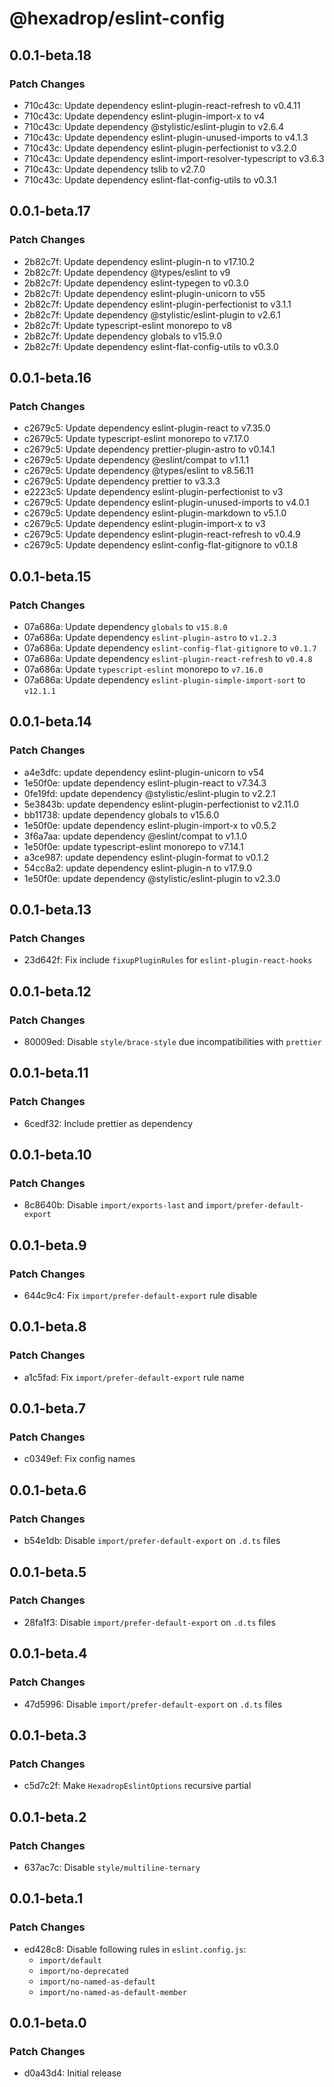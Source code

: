 # @hexadrop/eslint-config

## 0.0.1-beta.18

### Patch Changes

- 710c43c: Update dependency eslint-plugin-react-refresh to v0.4.11
- 710c43c: Update dependency eslint-plugin-import-x to v4
- 710c43c: Update dependency @stylistic/eslint-plugin to v2.6.4
- 710c43c: Update dependency eslint-plugin-unused-imports to v4.1.3
- 710c43c: Update dependency eslint-plugin-perfectionist to v3.2.0
- 710c43c: Update dependency eslint-import-resolver-typescript to v3.6.3
- 710c43c: Update dependency tslib to v2.7.0
- 710c43c: Update dependency eslint-flat-config-utils to v0.3.1

## 0.0.1-beta.17

### Patch Changes

- 2b82c7f: Update dependency eslint-plugin-n to v17.10.2
- 2b82c7f: Update dependency @types/eslint to v9
- 2b82c7f: Update dependency eslint-typegen to v0.3.0
- 2b82c7f: Update dependency eslint-plugin-unicorn to v55
- 2b82c7f: Update dependency eslint-plugin-perfectionist to v3.1.1
- 2b82c7f: Update dependency @stylistic/eslint-plugin to v2.6.1
- 2b82c7f: Update typescript-eslint monorepo to v8
- 2b82c7f: Update dependency globals to v15.9.0
- 2b82c7f: Update dependency eslint-flat-config-utils to v0.3.0

## 0.0.1-beta.16

### Patch Changes

- c2679c5: Update dependency eslint-plugin-react to v7.35.0
- c2679c5: Update typescript-eslint monorepo to v7.17.0
- c2679c5: Update dependency prettier-plugin-astro to v0.14.1
- c2679c5: Update dependency @eslint/compat to v1.1.1
- c2679c5: Update dependency @types/eslint to v8.56.11
- c2679c5: Update dependency prettier to v3.3.3
- e2223c5: Update dependency eslint-plugin-perfectionist to v3
- c2679c5: Update dependency eslint-plugin-unused-imports to v4.0.1
- c2679c5: Update dependency eslint-plugin-markdown to v5.1.0
- c2679c5: Update dependency eslint-plugin-import-x to v3
- c2679c5: Update dependency eslint-plugin-react-refresh to v0.4.9
- c2679c5: Update dependency eslint-config-flat-gitignore to v0.1.8

## 0.0.1-beta.15

### Patch Changes

- 07a686a: Update dependency `globals` to `v15.8.0`
- 07a686a: Update dependency `eslint-plugin-astro` to `v1.2.3`
- 07a686a: Update dependency `eslint-config-flat-gitignore` to `v0.1.7`
- 07a686a: Update dependency `eslint-plugin-react-refresh` to `v0.4.8`
- 07a686a: Update `typescript-eslint` monorepo to `v7.16.0`
- 07a686a: Update dependency `eslint-plugin-simple-import-sort` to `v12.1.1`

## 0.0.1-beta.14

### Patch Changes

- a4e3dfc: update dependency eslint-plugin-unicorn to v54
- 1e50f0e: update dependency eslint-plugin-react to v7.34.3
- 0fe19fd: update dependency @stylistic/eslint-plugin to v2.2.1
- 5e3843b: update dependency eslint-plugin-perfectionist to v2.11.0
- bb11738: update dependency globals to v15.6.0
- 1e50f0e: update dependency eslint-plugin-import-x to v0.5.2
- 3f6a7aa: update dependency @eslint/compat to v1.1.0
- 1e50f0e: update typescript-eslint monorepo to v7.14.1
- a3ce987: update dependency eslint-plugin-format to v0.1.2
- 54cc8a2: update dependency eslint-plugin-n to v17.9.0
- 1e50f0e: update dependency @stylistic/eslint-plugin to v2.3.0

## 0.0.1-beta.13

### Patch Changes

- 23d642f: Fix include `fixupPluginRules` for `eslint-plugin-react-hooks`

## 0.0.1-beta.12

### Patch Changes

- 80009ed: Disable `style/brace-style` due incompatibilities with `prettier`

## 0.0.1-beta.11

### Patch Changes

- 6cedf32: Include prettier as dependency

## 0.0.1-beta.10

### Patch Changes

- 8c8640b: Disable `import/exports-last` and `import/prefer-default-export`

## 0.0.1-beta.9

### Patch Changes

- 644c9c4: Fix `import/prefer-default-export` rule disable

## 0.0.1-beta.8

### Patch Changes

- a1c5fad: Fix `import/prefer-default-export` rule name

## 0.0.1-beta.7

### Patch Changes

- c0349ef: Fix config names

## 0.0.1-beta.6

### Patch Changes

- b54e1db: Disable `import/prefer-default-export` on `.d.ts` files

## 0.0.1-beta.5

### Patch Changes

- 28fa1f3: Disable `import/prefer-default-export` on `.d.ts` files

## 0.0.1-beta.4

### Patch Changes

- 47d5996: Disable `import/prefer-default-export` on `.d.ts` files

## 0.0.1-beta.3

### Patch Changes

- c5d7c2f: Make `HexadropEslintOptions` recursive partial

## 0.0.1-beta.2

### Patch Changes

- 637ac7c: Disable `style/multiline-ternary`

## 0.0.1-beta.1

### Patch Changes

- ed428c8: Disable following rules in `eslint.config.js`:
  - `import/default`
  - `import/no-deprecated`
  - `import/no-named-as-default`
  - `import/no-named-as-default-member`

## 0.0.1-beta.0

### Patch Changes

- d0a43d4: Initial release
